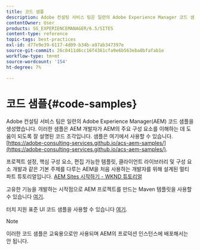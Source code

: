 ```yaml
---
title: 코드 샘플
description: Adobe 컨설팅 서비스 팀은 일련의 Adobe Experience Manager 코드 샘플을 생성했습니다.
contentOwner: User
products: SG_EXPERIENCEMANAGER/6.5/SITES
content-type: reference
topic-tags: best-practices
exl-id: d77e9e39-6117-4d09-b34b-a97ab347397e
source-git-commit: 26c0411d6cc16f4361cfa9e6b563eba0bfafab1e
workflow-type: tm+mt
source-wordcount: '154'
ht-degree: 7%

---
```


# 코드 샘플{#code-samples}

Adobe 컨설팅 서비스 팀은 일련의 Adobe Experience Manager(AEM) 코드 샘플을 생성했습니다. 이러한 샘플은 AEM 개발자가 AEM의 주요 구성 요소를 이해하는 데 도움이 되도록 잘 설명된 코드 조각입니다. 샘플은 여기에서 사용할 수 있습니다. [https://adobe-consulting-services.github.io/acs-aem-samples/](https://adobe-consulting-services.github.io/acs-aem-samples/).

프로젝트 설정, 핵심 구성 요소, 편집 가능한 템플릿, 클라이언트 라이브러리 및 구성 요소 개발과 같은 기본 주제를 다루는 AEM을 처음 사용하는 개발자를 위해 설계된 멀티 파트 튜토리얼입니다. [AEM Sites 시작하기 - WKND 튜토리얼](https://experienceleague.adobe.com/docs/experience-manager-learn/getting-started-wknd-tutorial-develop/overview.html?lang=en)

고유한 기능을 개발하는 시작점으로 AEM 프로젝트를 만드는 Maven 템플릿을 사용할 수 있습니다 [여기](https://github.com/adobe/aem-project-archetype).

터치 지원 표준 UI 코드 샘플을 사용할 수 있습니다 [여기](/help/sites-developing/developing-components.md).

>[!NOTE]
>
>이러한 코드 샘플은 교육용으로만 사용되며 AEM의 프로덕션 인스턴스에 배포해서는 안 됩니다.
